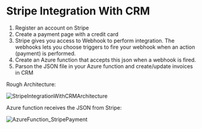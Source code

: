 # Stripe Integration With CRM
1. Register an account on Stripe
2. Create a payment page with a credit card
3. Stripe gives you access to Webhook to perform integration. The webhooks lets you choose triggers to fire your webhook when an action (payment) is performed.
4. Create an Azure function that accepts this json when a webhook is fired.
5. Parson the JSON file in your Azure function and create/update invoices in CRM

Rough Architecture:

![StripeIntegrationWithCRMArchitecture](https://user-images.githubusercontent.com/18374071/210919833-ed1df7c3-228c-40a0-ad1d-d80c3d647a37.JPG)

Azure function receives the JSON from Stripe:

![AzureFunction_StripePayment](https://user-images.githubusercontent.com/18374071/210919877-b1f9d845-a6fd-4408-ad23-d9bfcf2aba74.JPG)
